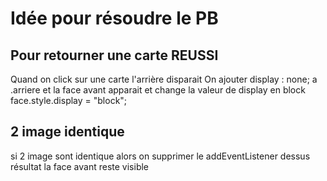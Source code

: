 # Idée pour résoudre le PB 

## Pour retourner une carte REUSSI
Quand on click sur une carte l'arrière disparait 
On ajouter display : none; a .arriere
et la face avant apparait et change la valeur de display en block 
face.style.display = "block";

## 2 image identique 
si 2 image sont identique alors on supprimer le addEventListener dessus 
résultat la face avant reste visible 

